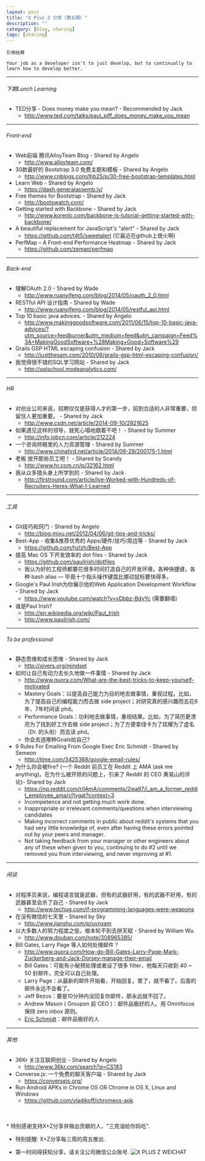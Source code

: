 ```yaml
---
layout: post
title: "X Plus Z 分享（第五期）"
description: ""
category: [blog, sharing]
tags: [sharing]
---
```


`引用经典`

`Your job as a developer isn't to just develop, but to continually to learn how to develop better.`

----

###### 下期Lunch Learning

* TED分享 - Does money make you mean? - Recommended by Jack
    * <http://www.ted.com/talks/paul_piff_does_money_make_you_mean>

----

###### Front-end

* Web前端 腾讯AlloyTeam Blog - Shared by Angelo
    * <http://www.alloyteam.com/>
* 30款最好的 Bootstrap 3.0 免费主题和模板 - Shared by Angelo
    * <http://www.cnblogs.com/lhb25/p/30-free-bootstrap-templates.html>
* Learn Web - Shared by Angelo
    * <https://dash.generalassemb.ly/>
* Free themes for Bootstrap - Shared by Jack
    * <http://bootswatch.com/>
* Getting started with Backbone - Shared by Jack
    * <http://www.korenlc.com/backbone-js-tutorial-getting-started-with-backbone/>
* A beautiful replacement for JavaScript's "alert" - Shared by Jack
    * <https://github.com/t4t5/sweetalert> (它最近在github上很火啊)
* PerfMap – A Front-end Performance Heatmap - Shared by Jack
    * <https://github.com/zeman/perfmap>

----

###### Back-end

* 理解OAuth 2.0 - Shared by Wade
    * <http://www.ruanyifeng.com/blog/2014/05/oauth_2_0.html>
* RESTful API 设计指南 - Shared by Wade
    * <http://www.ruanyifeng.com/blog/2014/05/restful_api.html>
* Top 10 basic java advices. - Shared by Angelo
    * <http://www.makinggoodsoftware.com/2011/06/15/top-10-basic-java-advices/?utm_source=feedburner&utm_medium=feed&utm_campaign=Feed%3A+MakingGoodSoftware+%28Making+Good+Software%29>
* Grails GSP HTML escaping confusion - Shared by Jack
    * <http://justthesam.com/2010/06/grails-gsp-html-escaping-confusion/>
* 我觉得很不错的SQL学习网站 - Shared by Jack
    * <http://sqlschool.modeanalytics.com/>

----

###### HR

* 对创业公司来说，招聘仅仅是获得人才的第一步，招到合适的人非常重要，但留住人更加重要。 - Shared by Jack
    * <http://www.csdn.net/article/2014-09-10/2821625>
*  如果遇见这样的领导，就死心塌地跟着干吧！ - Shared by Summer
    * <http://info.jobcn.com/article/212224>
* 一个咨询师眼里的人力资源管理 - Shared by Summer
    * <http://www.chinahrd.net/article/2014/09-29/200175-1.html>
* 老板 放开那些员工吧！ - Shared by Scandy
    * <http://www.hr.com.cn/p/32162.html>
* 我从众多猎头身上所学到的 - Shared by Jack
    * <http://firstround.com/article/Ive-Worked-with-Hundreds-of-Recruiters-Heres-What-I-Learned>

----

###### 工具

* Git技巧和窍门 - Shared by Angelo
    * <http://blog.mixu.net/2012/04/06/git-tips-and-tricks/>
* Best-App - 收集&推荐优秀的 Apps/硬件/技巧/周边等 - Shared by Jack
    * <https://github.com/hzlzh/Best-App>
* 提高 Mac OS 下开发效率的 dot files - Shared by Jack
    * <https://github.com/paulirish/dotfiles>
    * 我认为好的工程师都要花很多时间打造自己的开发环境，各种快捷键，各种 bash alias — 毕竟十个指头操作键盘比挪动鼠标要快得多。
* Google's Paul Irish为你展示他的Web Application Development Workflow - Shared by Jack
    * <https://www.youtube.com/watch?v=vDbbz-BdyYc> (需要翻墙)
* 谁是Paul Irish?
    * <http://en.wikipedia.org/wiki/Paul_Irish>
    * <http://www.paulirish.com/>

----

###### To be professional

* 静态思维和成长思维 - Shared by Jack
    * <http://sivers.org/mindset>
* 如何让自己有动力去长久地做一件事情 - Shared by Jack
    * <http://www.quora.com/What-are-the-best-tricks-to-keep-yourself-motivated>
    * Mastery Goals：以提高自己能力为目的地去做事情，重视过程。比如，为了提高自己的编程能力而去做 side project；对研究真的感兴趣而去花6年、7年时间读 phd。
    * Performance Goals：功利地去做事情，重视结果。比如，为了简历更漂亮为了找到好工作去做 side project；为了方便拿绿卡为了炫耀为了虚名（Dr. 的头衔）而去读 phd。
    * 你会去选哪种Goals给自己?
* 9 Rules For Emailing From Google Exec Eric Schmidt - Shared by Semeon
    * <http://time.com/3425368/google-email-rules/>
* 为什么你会被fire? (一个 Reddit 前员工在 Reddit 上 AMA (ask me anything)。在为什么被开除的问题上，引来了 Reddit 的 CEO 黄易山的评论)- Shared by Jack
    * <https://np.reddit.com/r/IAmA/comments/2iea97/i_am_a_former_reddit_employee_ama/cl1ygat?context=3>
    * Incompetence and not getting much work done.
    * Inappropriate or irrelevant comments/questions when interviewing candidates
    * Making incorrect comments in public about reddit's systems that you had very little knowledge of, even after having these errors pointed out by your peers and manager.
    * Not taking feedback from your manager or other engineers about any of these when given to you, continuing to do #2 until we removed you from interviewing, and never improving at #1.

----

###### 闲谈

* 对程序员来说，编程语言就是武器，但有的武器好用，有的武器不好用，有的武器甚至会杀了自己 - Shared by Jack
    * <http://www.techug.com/if-programming-languages-were-weapons>
* 在没有微信的七天里 - Shared by Sky
    * <http://www.jianshu.com/p/uvnxam>
* 以大多数人的努力程度之低，根本轮不到去拼天赋 - Shared by William Wu
    * <http://www.douban.com/note/308965385/>
* Bill Gates, Larry Page 等人如何处理邮件？
    * <http://www.quora.com/How-do-Bill-Gates-Larry-Page-Mark-Zuckerberg-and-Jack-Dorsey-manage-their-email>
    * Bill Gates：可能有小秘预处理或者设了很多 filter，他每天只收到 40 ~ 50 封邮件，完全可以自己处理。
    * Larry Page：从最新的邮件开始看，开始回复。累了，就不看了。后面的邮件永远不会看了。
    * Jeff Bezos：要是10分钟内没回复你邮件，那永远就不回了。
    * Andrew Mason ( Groupon 前 CEO )：邮件品极好的人。用 Omnifocus 保持 zero inbox 原则。
    * [Eric Schmidt](http://venturebeat.com/2014/10/03/googles-eric-schmidt-explains-the-1-email-habit-of-the-most-effective-people/)：邮件品极好的人

----

###### 其他

* 36Kr 关注互联网创业 - Shared by Angelo
    * <http://www.36kr.com/search?q=CS183>
* Converse.js: 一个免费的聊天客户端 - Shared by Jack
    * <https://conversejs.org/>
* Run Android APKs in Chrome OS OR Chrome in OS X, Linux and Windows
    * <https://github.com/vladikoff/chromeos-apk>  
<br />
<br />
* 特别感谢支持X+Z分享并做出贡献的人，"三克油给你妈吃".

* 特别提醒: X+Z分享每三周的周五推出.

* 第一时间得获知分享，请关注公司微信公众账号.
![X PLUS Z WEICHAT](https://s3-us-west-1.amazonaws.com/xplusz.com/x%2Bz_weichat.png)
